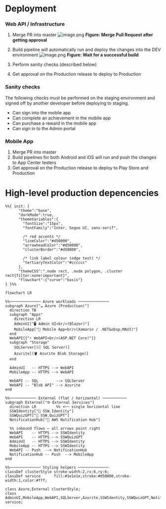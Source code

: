 # Deployment

### Web API / Infrastructure

1. Merge PR into master
   ![image.png](imgs/deployment-merge.png)
   **Figure: Merge Pull Request after getting approval**

2. Build pipeline will automatically run and deploy the changes into the DEV environment
   ![image.png](imgs/deployment-successful-build.png)
   **Figure: Wait for a successful build**

3. Perform sanity checks (described below)

4. Get approval on the Production release to deploy to Production

### Sanity checks
The following checks must be performed on the staging environment and signed off by another developer before deploying to staging.

* Can sign into the mobile app
* Can complete an achievement in the mobile app
* Can purchase a reward in the mobile app
* Can sign in to the Admin portal

### Mobile App

1. Merge PR into master
1. Build pipelines for both Android and iOS will run and push the changes to App Center testers
1. Get approval on the Production release to deploy to Play Store and Production

# High-level production depencencies

```mermaid
%%{ init: {
      "theme":"base",
      "darkMode":true,
      "themeVariables":{
        "fontSize":"15px",
        "fontFamily":"Inter, Segoe UI, sans-serif",

        /* red accents */
        "lineColor":"#d50000",
        "arrowheadColor":"#d50000",
        "clusterBorder":"#d50000",

        /* link label colour (edge text) */
        "tertiaryTextColor":"#cccccc"
      },
      "themeCSS":".node rect, .node polygon, .cluster rect{filter:none!important}",
      "flowchart":{"curve":"basis"}
} }%%

flowchart LR

%%────────────── Azure workloads ──────────────
subgraph Azure["☁️ Azure (Production)"]
  direction TB
  subgraph "Apps"
    direction LR
    AdminUI["🖥️ Admin UI<br/>(Blazor)"]
    MobileApp["📱 Mobile App<br/>(Xamarin / .NET&nbsp;MAUI)"]
  end
  WebAPI{{"⚡ WebAPI<br/>(ASP.NET Core)"}}
  subgraph "Storage"
    SQLServer[(🗄️ SQL Server)]
    Azurite[(🪣 Azurite Blob Storage)]
  end

  AdminUI   -- HTTPS --> WebAPI
  MobileApp -- HTTPS --> WebAPI

  WebAPI -- SQL        --> SQLServer
  WebAPI -- "Blob API" --> Azurite
end

%%──────────── External (flat / horizontal) ───────────
subgraph External["🌐 External Services"]
  direction LR         %% <── single horizontal line
  SSWIdentity["🔐 SSW.Identity"]
  SSWQuizGPT["🧠 SSW.QuizGPT"]
  NotificationHub["🔔 AWS Notification Hub"]

  %% inbound flows – all arrows point right
  WebAPI    -- HTTPS --> SSWIdentity
  WebAPI    -- HTTPS --> SSWQuizGPT
  AdminUI   -- HTTPS --> SSWIdentity
  MobileApp -- HTTPS --> SSWIdentity
  WebAPI -- Push  --> NotificationHub
  NotificationHub -- Push  --> MobileApp
end

%%────────────── Styling helpers ──────────────
classDef clusterStyle stroke-width:2,rx:6,ry:6;
classDef service      fill:#1e1e1e,stroke:#d50000,stroke-width:1,color:#fff;

class Azure,External clusterStyle;
class AdminUI,MobileApp,WebAPI,SQLServer,Azurite,SSWIdentity,SSWQuizGPT,NotificationHub service;
```

